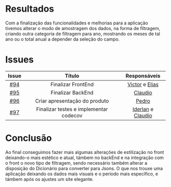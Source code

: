 # Resultados

Com a finalização das funcionalidades e melhorias para a aplicação tivemos alterar o modo de amostragem dos dados, na forma de filtragem, criando outra categoria de filtragem para ano, mostrando os meses de tal ano ou o total anual a depender da seleção do campo.

# Issues

|                          Issue                           |              Título               |                    Responsáveis                     |
| :------------------------------------------------------: | :-------------------------------: | :-------------------------------------------------: |
| [#94](https://github.com/unb-mds/2023-2-Squad05-TesouroMineiro/issues/87) |Finalizar FrontEnd |[Victor](https://github.com/VictorGCOSTA) e [Elias](https://github.com/EliasOliver21) |
| [#95](https://github.com/unb-mds/2023-2-Squad05-TesouroMineiro/issues/87) | Finalizar BackEnd| [Claudio](https://github.com/claudiohsc) |
| [#96](https://github.com/unb-mds/2023-2-Squad05-TesouroMineiro/issues/90) | Criar apresentação do produto |  [Pedro](https://github.com/Pedrin0030) |
| [#97](https://github.com/unb-mds/2023-2-Squad05-TesouroMineiro/issues/91) |Finalizar testes e implementar codecov  | [Iderlan](https://github.com/IderlanJ) e [Claudio](https://github.com/claudiohsc)   |

# Conclusão

Ao final conseguimos fazer mais algumas alterações de estilização no front deixando-o mais estético e atual, támbem no backEnd e na integração com o front o novo tipo de filtragem, sendo necessário também alterar a disposição do Dicionário para converter para Jsons. O que nos trouxe uma aplicação deixando os dados mais visuais e o período mais específico, e támbem após os ajustes um site elegante.